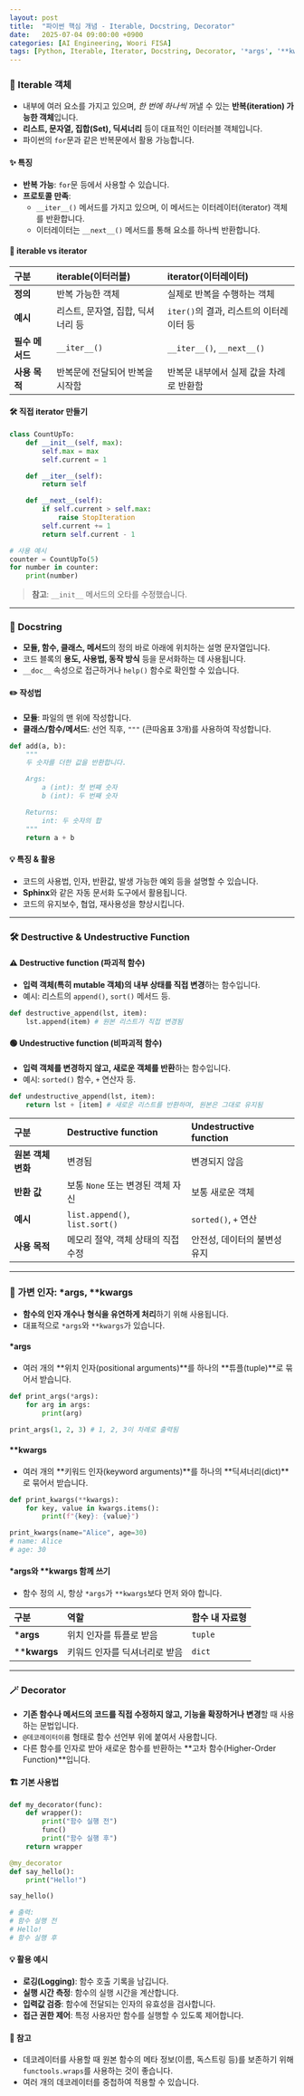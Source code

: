 ```yaml
---
layout: post
title:  "파이썬 핵심 개념 - Iterable, Docstring, Decorator"
date:   2025-07-04 09:00:00 +0900
categories: [AI Engineering, Woori FISA]
tags: [Python, Iterable, Iterator, Docstring, Decorator, '*args', '**kwargs', '#우리FIS아카데미', '#우리FISA', '#AI엔지니어링', '#K-디지털트레이닝', '#우리에프아이에스', '#글로벌소프트웨어캠퍼스']
---
```


### 🔁 Iterable 객체

- 내부에 여러 요소를 가지고 있으며, *한 번에 하나씩* 꺼낼 수 있는 **반복(iteration) 가능한 객체**입니다.
- **리스트, 문자열, 집합(Set), 딕셔너리** 등이 대표적인 이터러블 객체입니다.
- 파이썬의 `for`문과 같은 반복문에서 활용 가능합니다.

#### ✨ 특징

- **반복 가능**: `for`문 등에서 사용할 수 있습니다.
- **프로토콜 만족**:
  - `__iter__()` 메서드를 가지고 있으며, 이 메서드는 이터레이터(iterator) 객체를 반환합니다.
  - 이터레이터는 `__next__()` 메서드를 통해 요소를 하나씩 반환합니다.

#### 🔎 iterable vs iterator

| 구분 | iterable(이터러블) | iterator(이터레이터) |
| :-- | :-- | :-- |
| **정의** | 반복 가능한 객체 | 실제로 반복을 수행하는 객체 |
| **예시** | 리스트, 문자열, 집합, 딕셔너리 등 | `iter()`의 결과, 리스트의 이터레이터 등 |
| **필수 메서드** | `__iter__()` | `__iter__()`, `__next__()` |
| **사용 목적** | 반복문에 전달되어 반복을 시작함 | 반복문 내부에서 실제 값을 차례로 반환함 |

#### 🛠️ 직접 iterator 만들기

```python
class CountUpTo:
    def __init__(self, max):
        self.max = max
        self.current = 1

    def __iter__(self):
        return self

    def __next__(self):
        if self.current > self.max:
            raise StopIteration
        self.current += 1
        return self.current - 1

# 사용 예시
counter = CountUpTo(5)
for number in counter:
    print(number)
```
> **참고**: `__init__` 메서드의 오타를 수정했습니다.

---

### 📝 Docstring

- **모듈, 함수, 클래스, 메서드**의 정의 바로 아래에 위치하는 설명 문자열입니다.
- 코드 블록의 **용도, 사용법, 동작 방식** 등을 문서화하는 데 사용됩니다.
- `__doc__` 속성으로 접근하거나 `help()` 함수로 확인할 수 있습니다.

#### ✏️ 작성법

- **모듈**: 파일의 맨 위에 작성합니다.
- **클래스/함수/메서드**: 선언 직후, `"""` (큰따옴표 3개)를 사용하여 작성합니다.

```python
def add(a, b):
    """
    두 숫자를 더한 값을 반환합니다.

    Args:
        a (int): 첫 번째 숫자
        b (int): 두 번째 숫자

    Returns:
        int: 두 숫자의 합
    """
    return a + b
```

#### 💡 특징 & 활용

- 코드의 사용법, 인자, 반환값, 발생 가능한 예외 등을 설명할 수 있습니다.
- **Sphinx**와 같은 자동 문서화 도구에서 활용됩니다.
- 코드의 유지보수, 협업, 재사용성을 향상시킵니다.

---

### 🛠️ Destructive & Undestructive Function

#### ⚠️ Destructive function (파괴적 함수)

- **입력 객체(특히 mutable 객체)의 내부 상태를 직접 변경**하는 함수입니다.
- 예시: 리스트의 `append()`, `sort()` 메서드 등.

```python
def destructive_append(lst, item):
    lst.append(item) # 원본 리스트가 직접 변경됨
```


#### 🟢 Undestructive function (비파괴적 함수)

- **입력 객체를 변경하지 않고, 새로운 객체를 반환**하는 함수입니다.
- 예시: `sorted()` 함수, `+` 연산자 등.

```python
def undestructive_append(lst, item):
    return lst + [item] # 새로운 리스트를 반환하며, 원본은 그대로 유지됨
```

| 구분 | Destructive function | Undestructive function |
| :-- | :-- | :-- |
| **원본 객체 변화** | 변경됨 | 변경되지 않음 |
| **반환 값** | 보통 `None` 또는 변경된 객체 자신 | 보통 새로운 객체 |
| **예시** | `list.append()`, `list.sort()` | `sorted()`, `+` 연산 |
| **사용 목적** | 메모리 절약, 객체 상태의 직접 수정 | 안전성, 데이터의 불변성 유지 |

---

### 🌟 가변 인자: *args, **kwargs

- **함수의 인자 개수나 형식을 유연하게 처리**하기 위해 사용됩니다.
- 대표적으로 `*args`와 `**kwargs`가 있습니다.

#### *args

- 여러 개의 **위치 인자(positional arguments)**를 하나의 **튜플(tuple)**로 묶어서 받습니다.

```python
def print_args(*args):
    for arg in args:
        print(arg)

print_args(1, 2, 3) # 1, 2, 3이 차례로 출력됨
```

#### **kwargs

- 여러 개의 **키워드 인자(keyword arguments)**를 하나의 **딕셔너리(dict)**로 묶어서 받습니다.

```python
def print_kwargs(**kwargs):
    for key, value in kwargs.items():
        print(f"{key}: {value}")

print_kwargs(name="Alice", age=30)
# name: Alice
# age: 30
```

#### *args와 **kwargs 함께 쓰기

- 함수 정의 시, 항상 `*args`가 `**kwargs`보다 먼저 와야 합니다.


| 구분 | 역할 | 함수 내 자료형 |
| :-- | :-- | :-- |
| ***args** | 위치 인자를 튜플로 받음 | `tuple` |
| ****kwargs** | 키워드 인자를 딕셔너리로 받음 | `dict` |

---

### 🪄 Decorator

- **기존 함수나 메서드의 코드를 직접 수정하지 않고, 기능을 확장하거나 변경**할 때 사용하는 문법입니다.
- `@데코레이터이름` 형태로 함수 선언부 위에 붙여서 사용합니다.
- 다른 함수를 인자로 받아 새로운 함수를 반환하는 **고차 함수(Higher-Order Function)**입니다.

#### 🏗️ 기본 사용법

```python
def my_decorator(func):
    def wrapper():
        print("함수 실행 전")
        func()
        print("함수 실행 후")
    return wrapper

@my_decorator
def say_hello():
    print("Hello!")

say_hello()

# 출력:
# 함수 실행 전
# Hello!
# 함수 실행 후
```

#### 💡 활용 예시

- **로깅(Logging)**: 함수 호출 기록을 남깁니다.
- **실행 시간 측정**: 함수의 실행 시간을 계산합니다.
- **입력값 검증**: 함수에 전달되는 인자의 유효성을 검사합니다.
- **접근 권한 제어**: 특정 사용자만 함수를 실행할 수 있도록 제어합니다.

#### 📝 참고

- 데코레이터를 사용할 때 원본 함수의 메타 정보(이름, 독스트링 등)를 보존하기 위해 `functools.wraps`를 사용하는 것이 좋습니다.
- 여러 개의 데코레이터를 중첩하여 적용할 수 있습니다.